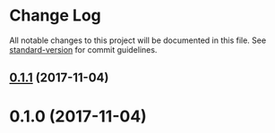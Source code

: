 # Change Log

All notable changes to this project will be documented in this file. See [standard-version](https://github.com/conventional-changelog/standard-version) for commit guidelines.

<a name="0.1.1"></a>
## [0.1.1](https://github.com/Morishiri/gulp-junit-merge/compare/v0.1.0...v0.1.1) (2017-11-04)



<a name="0.1.0"></a>
# 0.1.0 (2017-11-04)
